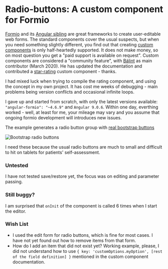 # Radio-buttons: A custom component for Formio

[Formio](https://github.com/formio/formio) and its [Angular sibling](https://github.com/formio/angular-formio) are great frameworks to create user-editable web forms. The standard components cover the usual suspects, but when you need something slightly different, you find out that creating [custom components](https://github.com/formio/angular-formio/wiki/Custom-Components-with-Angular-Elements) is only half-heartedly supported. It does not make money, so on most question you get a "paid support is available on request". Custom components are considered  a "community feature", with [Bálint](https://github.com/merobal) as main contributor (March 2020). He has updated the documentation and contributed a [star-rating](https://github.com/merobal/angular-formio-custom-demo)  custom component - thanks.

I had mixed luck when trying to compile the rating component, and using the concept in my own project. It has cost me weeks of debugging - main problems being version conflicts and occasional infinite loops.

I gave up and started from scratch, with only the latest versions available: `"angular-formio": "~4.6.9"` and `Angular 9.0.6`. Within one day, everthing worked - well, at least for me, your mileage may vary and you assume that ongoing formio development will introduces new issues.

The example generates a radio button group with [real bootstrap buttons](https://ng-bootstrap.github.io/#/components/buttons/examples#radioreactive)

![Bootstrap radio buttons](https://i.ibb.co/tHbnnTn/cust.png)

I need these because the usual radio buttons are much to small and difficult to hit on tablets for patients' self-assessment.

### Untested

I have not tested save/restore yet, the focus was on editing and parameter passing.

### Still buggy?

I am surprised that `onInit` of the component is called 6 times when I start the editor.

### Wish List

* I used the edit form for radio buttons, which is fine for most cases. I have not yet found out how to remove items from that form.
* How do I add an item that did not exist yet? Working example, please, I did not understand how to use `{ key: 'customOptions.myOption', [rest of the field definition] }` mentioned in the custom component documentation.
